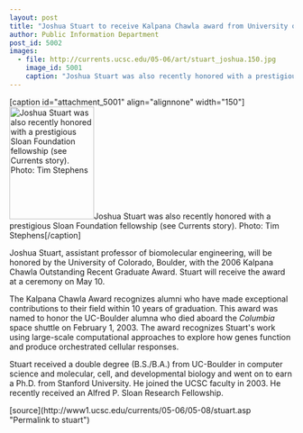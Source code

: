 ```yaml
---
layout: post
title: "Joshua Stuart to receive Kalpana Chawla award from University of Colorado, Boulder"
author: Public Information Department
post_id: 5002
images:
  - file: http://currents.ucsc.edu/05-06/art/stuart_joshua.150.jpg
    image_id: 5001
    caption: "Joshua Stuart was also recently honored with a prestigious Sloan Foundation fellowship (see Currents story). Photo: Tim Stephens"
---
```


[caption id="attachment_5001" align="alignnone" width="150"]<a href="http://localhost/mysite/wp-content/uploads/2006/05/stuart_joshua.150.jpg"><img class="size-full wp-image-5001" src="http://localhost/mysite/wp-content/uploads/2006/05/stuart_joshua.150.jpg" alt="Joshua Stuart was also recently honored with a prestigious Sloan Foundation fellowship (see Currents story). Photo: Tim Stephens" width="150" height="200" /></a>Joshua Stuart was also recently honored with a prestigious Sloan Foundation fellowship (see Currents story). Photo: Tim Stephens[/caption]
<a name="content" id="content"></a>
<p>
  Joshua Stuart, assistant professor of biomolecular engineering, will be honored by the University of Colorado, Boulder, with the 2006 Kalpana Chawla Outstanding Recent Graduate Award. Stuart will receive the award at a ceremony on May 10.
</p>
<p>
  The Kalpana Chawla Award recognizes alumni who have made exceptional contributions to their field within 10 years of graduation. This award was named to honor the UC-Boulder alumna who died aboard the <i>Columbia</i> space shuttle on February 1, 2003. The award recognizes Stuart's work using large-scale computational approaches to explore how genes function and produce orchestrated cellular responses.
</p>
<p>
  Stuart received a double degree (B.S./B.A.) from UC-Boulder in computer science and molecular, cell, and developmental biology and went on to earn a Ph.D. from Stanford University. He joined the UCSC faculty in 2003. He recently received an Alfred P. Sloan Research Fellowship.
</p>
[source](http://www1.ucsc.edu/currents/05-06/05-08/stuart.asp "Permalink to stuart")
